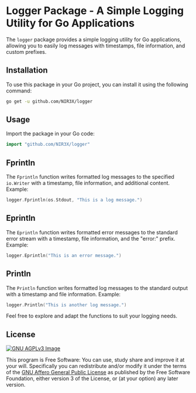 # Logger Package - A Simple Logging Utility for Go Applications

The `logger` package provides a simple logging utility for Go applications, allowing you to easily log messages with timestamps, file information, and custom prefixes.

## Installation

To use this package in your Go project, you can install it using the following command:

```bash
go get -u github.com/NIR3X/logger
```

## Usage

Import the package in your Go code:

```go
import "github.com/NIR3X/logger"
```

## Fprintln

The `Fprintln` function writes formatted log messages to the specified `io.Writer` with a timestamp, file information, and additional content. Example:

```go
logger.Fprintln(os.Stdout, "This is a log message.")
```

## Eprintln

The `Eprintln` function writes formatted error messages to the standard error stream with a timestamp, file information, and the "error:" prefix. Example:

```go
logger.Eprintln("This is an error message.")
```

## Println

The `Println` function writes formatted log messages to the standard output with a timestamp and file information. Example:

```go
logger.Println("This is another log message.")
```

Feel free to explore and adapt the functions to suit your logging needs.

## License

[![GNU AGPLv3 Image](https://www.gnu.org/graphics/agplv3-155x51.png)](https://www.gnu.org/licenses/agpl-3.0.html)

This program is Free Software: You can use, study share and improve it at your
will. Specifically you can redistribute and/or modify it under the terms of the
[GNU Affero General Public License](https://www.gnu.org/licenses/agpl-3.0.html) as
published by the Free Software Foundation, either version 3 of the License, or
(at your option) any later version.
